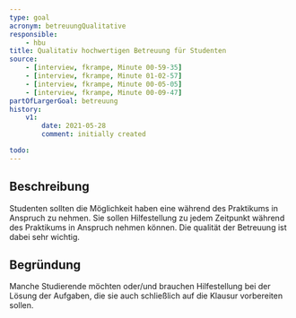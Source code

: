 ```yaml
---
type: goal
acronym: betreuungQualitative
responsible: 
    - hbu
title: Qualitativ hochwertigen Betreuung für Studenten
source: 
    - [interview, fkrampe, Minute 00-59-35]
    - [interview, fkrampe, Minute 01-02-57]
    - [interview, fkrampe, Minute 00-05-05]
    - [interview, fkrampe, Minute 00-09-47]
partOfLargerGoal: betreuung
history:
    v1:
        date: 2021-05-28
        comment: initially created

todo: 
---
```


## Beschreibung

Studenten sollten die Möglichkeit haben eine  während des Praktikums in Anspruch zu nehmen. Sie sollen Hilfestellung
zu jedem Zeitpunkt während des Praktikums in Anspruch nehmen können. Die qualität der Betreuung ist dabei sehr wichtig.

## Begründung

Manche Studierende möchten oder/und brauchen Hilfestellung bei der Lösung der Aufgaben, die sie auch schließlich auf die Klausur vorbereiten sollen.
